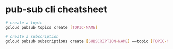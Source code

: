 # pub-sub cli cheatsheet

```bash
# create a topic
gcloud pubsub topics create [TOPIC-NAME]

# create a subscription
gcloud pubsub subscriptions create [SUBSCRIPTION-NAME] ––topic [TOPIC-NAME]
```
